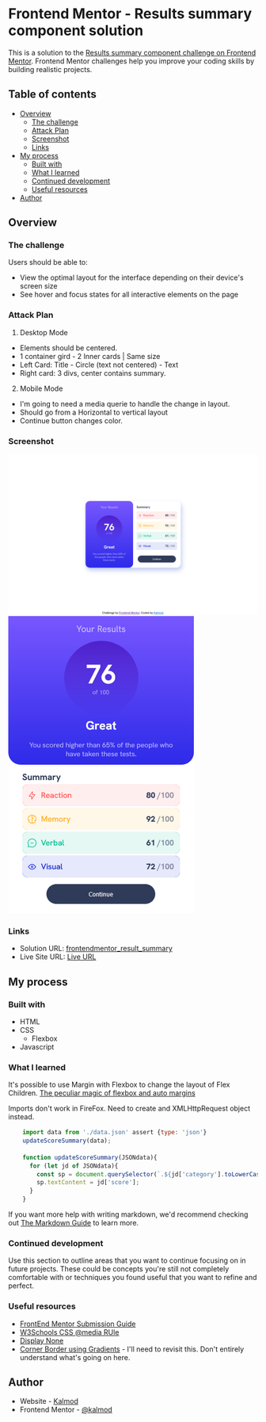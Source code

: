 # Frontend Mentor - Results summary component solution

This is a solution to the [Results summary component challenge on Frontend Mentor](https://www.frontendmentor.io/challenges/results-summary-component-CE_K6s0maV). Frontend Mentor challenges help you improve your coding skills by building realistic projects. 

## Table of contents

- [Overview](#overview)
  - [The challenge](#the-challenge)
  - [Attack Plan](#attack-plan)
  - [Screenshot](#screenshot)
  - [Links](#links)
- [My process](#my-process)
  - [Built with](#built-with)
  - [What I learned](#what-i-learned)
  - [Continued development](#continued-development)
  - [Useful resources](#useful-resources)
- [Author](#author)

## Overview

### The challenge

Users should be able to:

- View the optimal layout for the interface depending on their device's screen size
- See hover and focus states for all interactive elements on the page

### Attack Plan
1. Desktop Mode
  - Elements should be centered.
  - 1 container gird - 2 Inner cards | Same size
  - Left Card: Title - Circle (text not centered) - Text
  - Right card: 3 divs, center contains summary.
2. Mobile Mode
  - I'm going to need a media querie to handle the change in layout.
  - Should go from a Horizontal to vertical layout
  - Continue button changes color.


### Screenshot

![](./assets/images/Screenshot1.png)
![](./assets/images/Screenshot2.png)


### Links

- Solution URL: [frontendmentor_result_summary](https://github.com/kalmod/frontendmentor_result_summary)
- Live Site URL: [Live URL](kalmod.github.io/frontendmentor_result_summary)

## My process

### Built with

- HTML
- CSS
  - Flexbox
- Javascript
### What I learned

It's possible to use Margin with Flexbox to change the layout of Flex Children.
[The peculiar magic of flexbox and auto margins](https://css-tricks.com/the-peculiar-magic-of-flexbox-and-auto-margins/)


Imports don't work in FireFox. Need to create and XMLHttpRequest object instead.
```js
    import data from './data.json' assert {type: 'json'}
    updateScoreSummary(data);
    
    function updateScoreSummary(JSONdata){
      for (let jd of JSONdata){
        const sp = document.querySelector(`.${jd['category'].toLowerCase()} > p:last-child > span:first-child`);
        sp.textContent = jd['score'];
      }
    }
```

If you want more help with writing markdown, we'd recommend checking out [The Markdown Guide](https://www.markdownguide.org/) to learn more.


### Continued development

Use this section to outline areas that you want to continue focusing on in future projects. These could be concepts you're still not completely comfortable with or techniques you found useful that you want to refine and perfect.


### Useful resources

- [FrontEnd Mentor Submission Guide](https://medium.com/frontend-mentor/a-complete-guide-to-submitting-solutions-on-frontend-mentor-ac6384162248)
- [W3Schools CSS @media RUle](https://www.w3schools.com/cssref/css3_pr_mediaquery.php)
- [Display None](https://www.w3schools.com/css/css_display_visibility.asp)
- [Corner Border using Gradients](https://stackoverflow.com/a/61913549) - I'll need to revisit this. Don't entirely understand what's going on here.


## Author

- Website - [Kalmod](https://github.com/kalmod)
- Frontend Mentor - [@kalmod](https://www.frontendmentor.io/profile/kalmod)


